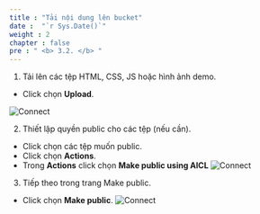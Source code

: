 ```yaml
---
title : "Tải nội dung lên bucket"
date :  "`r Sys.Date()`" 
weight : 2 
chapter : false
pre : " <b> 3.2. </b> "
---
```

1. Tải lên các tệp HTML, CSS, JS hoặc hình ảnh demo.
  + Click chọn **Upload**.

![Connect](/images/3.connect/Screenshot4.png)

2. Thiết lập quyền public cho các tệp (nếu cần).
  + Click chọn các tệp muốn public.
  + Click chọn **Actions**.
  + Trong **Actions** click chọn **Make public using AlCL**
![Connect](/images/3.connect/Screenshot6.png)

3. Tiếp theo trong trang Make public.
  + Click chọn **Make public**.
![Connect](/images/3.connect/Screenshot7.png)